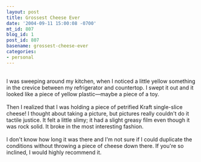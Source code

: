 ```yaml
---
layout: post
title: Grossest Cheese Ever
date: '2004-09-11 15:00:08 -0700'
mt_id: 807
blog_id: 1
post_id: 807
basename: grossest-cheese-ever
categories:
- personal
---
```

<br />I was sweeping around my kitchen, when I noticed a little yellow something in the crevice between my refrigerator and countertop. I swept it out and it looked like a piece of yellow plastic&#x2014;maybe a piece of a toy.<br /><br />Then I realized that I was holding a piece of petrified Kraft single-slice cheese! I thought about taking a picture, but pictures really couldn't do it tactile justice. It felt a little slimy; it had a slight greasy film even though it was rock solid. It broke in the most interesting fashion.<br /><br />I don't know how long it was there and I'm not sure if I could duplicate the conditions without throwing a piece of cheese down there. If you're so inclined, I would highly recommend it.<br /><br /><br />
